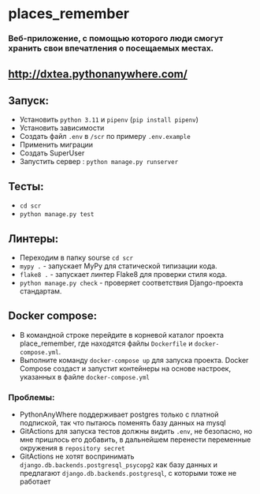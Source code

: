 # places_remember
### Веб-приложение, с помощью которого люди смогут хранить свои впечатления о посещаемых местах.
## http://dxtea.pythonanywhere.com/
## Запуск:
* Установить `python 3.11` и `pipenv` (`pip install pipenv`) 
* Установить зависимости
* Создать файл `.env` в `/scr` по примеру `.env.example`
* Применить миграции
* Создать SuperUser
* Запустить сервер : `python manage.py runserver`
## Тесты:
* `cd scr` 
* `python manage.py test`
## Линтеры:
* Переходим в папку sourse `cd scr`
* `mypy .` - запускает MyPy для статической типизации кода.
* `flake8 .` - запускает линтер Flake8 для проверки стиля кода.
* `python manage.py check` - проверяет соответствия Django-проекта стандартам.
## Docker compose:
* В командной строке перейдите в корневой каталог проекта place_remember, где находятся файлы `Dockerfile` и `docker-compose.yml`.
* Выполните команду `docker-compose up` для запуска проекта. Docker Compose создаст и запустит контейнеры на основе настроек, указанных в файле `docker-compose.yml`
### Проблемы:
* PythonAnyWhere поддерживает postgres только с платной подпиской, так что пытаюсь поменять базу данных на mysql
* GitActions для запуска тестов должны видить `.env`, не безопасно, но мне пришлось его добавить, в дальнейшем перенести переменные окружения в `repository secret`
* GitActions не хотят воспринимать `django.db.backends.postgresql_psycopg2` как базу данных и предлагают `django.db.backends.postgresql`, с которыми тоже не работает
